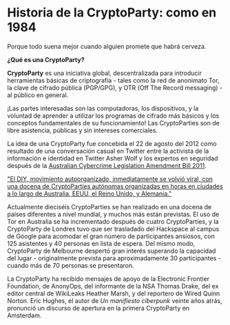 Historia de la CryptoParty: como en 1984
========================================

Porque todo suena mejor cuando alguien promete que habrá cerveza.

**¿Qué es una CryptoParty?**

**CryptoParty** es una iniciativa global, descentralizada para introducir herramientas básicas de criptografía - tales como la red de anonimato Tor, la clave de cifrado pública (PGP/GPG), y OTR (Off The Record messaging) - al público en general.

¡Las partes interesadas son las computadoras, los dispositivos, y la voluntad de aprender a utilizar los programas de cifrado más básicos y los conceptos fundamentales de su funcionamiento! Las CryptoParties son de libre asistencia, públicas y sin intereses comerciales.

La idea de una CryptoParty fue concebida el 22 de agosto del 2012 como resultado de una conversación casual en Twitter entre la activista de la información e identidad en Twitter Asher Wolf y los expertos en seguridad después de la [Australian Cybercrime Legislation Amendment Bill 2011](http://theconversation.edu.au/cybercrime-bill-makes-it-through-but-what-does-that-mean-for-you-8953).

["El DIY, movimiento autoorganizado, inmediatamente se volvió viral, con una docena de CryptoParties autónomas organizadas en horas en ciudades a lo largo de Australia, EEUU, el Reino Unido, y Alemania."](http://en.wikipedia.org/wiki/CryptoParty)

Actualmente dieciséis CryptoParties se han realizado en una docena de países diferentes a nivel mundial, y muchos más están previstas. El uso de Tor en Australia se ha incrementado después de cuatro CryptoParties, y la CryptoParty de Londres tuvo que ser trasladado del Hackspace al campus de Google para acomodar el gran número de participantes ansiosos, con 125 asistentes y 40 personas en lista de espera. Del mismo modo, CryptoParty de Melbourne despertó gran interés superando la capacidad del lugar - originalmente prevista para aproximadamente 30 participantes - cuando más de 70 personas se presentaron. 

La CryptoParty ha recibido mensajes de apoyo de la Electronic Frontier Foundation, de AnonyOps, del informante de la NSA Thomas Drake, del ex editor central de WikiLeaks Heather Marsh, y del reportero de Wired Quinn Norton. Eric Hughes, el autor de *Un manifiesto ciberpunk* veinte años atrás, pronunció un discurso de apertura en la primera CryptoParty en Amsterdam.

